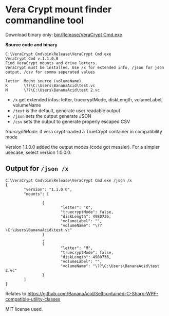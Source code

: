 # Vera Crypt mount finder commandline tool

Download binary only: [bin/Release/VeraCrypt Cmd.exe](https://github.com/BananaAcid/VeraCrypt-Cmd/blob/master/bin/Release/VeraCrypt%20Cmd.exe?raw=true) 

__Source code and binary__

    C:\VeraCrypt Cmd\bin\Release\VeraCrypt Cmd.exe
    VeraCrypt Cmd v.1.1.0.0
    Find VeraCrypt mounts and drive letters.
    VeraCrypt must be installed. Use /x for extended info, /json for json output, /csv for comma seperated values
     
    letter  Mount source (volumeName)
    K       \??\C:\Users\BananaAcid\test.vc
    M       \??\C:\Users\BananaAcid\test 2.vc


- `/x` get extended infos: letter, truecryptMode, diskLength, volumeLabel, volumeName
- `/text` is the default, generate user readable output
- `/json` sets the output generate JSON
- `/csv` sets the output to generate properly escaped CSV

_truecryptMode_: if vera crypt loaded a TrueCrypt container in compatibility mode


Version 1.1.0.0 added the output modes (code got messier). For a simpler usecase, select version 1.0.0.0.


## Output for `/json /x`

    C:\VeraCrypt Cmd\bin\Release\VeraCrypt Cmd.exe /json /x
    {
            "version": "1.1.0.0",
            "mounts": [
                     
                    {
                            "letter": "K",
                            "truecryptMode": false,
                            "diskLength": 4980736,
                            "volumeLabel": "",
                            "volumeName": "\??\C:\Users\BananaAcid\test.vc"
                    }
                    ,
                    {
                            "letter": "M",
                            "truecryptMode": false,
                            "diskLength": 4980736,
                            "volumeLabel": "",
                            "volumeName": "\??\C:\Users\BananaAcid\test 2.vc"
                    }
            ]
    }

Relates to https://github.com/BananaAcid/Selfcontained-C-Sharp-WPF-compatible-utility-classes

MIT license used.
